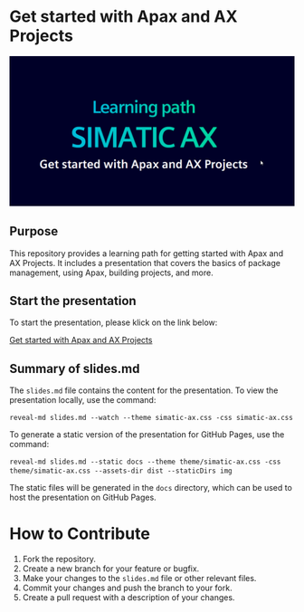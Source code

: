 # Get started with Apax and AX Projects

![](./img/title.png)

## Purpose
This repository provides a learning path for getting started with Apax and AX Projects. It includes a presentation that covers the basics of package management, using Apax, building projects, and more.

## Start the presentation

To start the presentation, please klick on the link below:

[Get started with Apax and AX Projects](https://simatic-ax.github.io/axlp_apax_and_project_creation/#/)

## Summary of slides.md
The `slides.md` file contains the content for the presentation. To view the presentation locally, use the command:
```
reveal-md slides.md --watch --theme simatic-ax.css -css simatic-ax.css
```
To generate a static version of the presentation for GitHub Pages, use the command:
```
reveal-md slides.md --static docs --theme theme/simatic-ax.css -css theme/simatic-ax.css --assets-dir dist --staticDirs img 
```
The static files will be generated in the `docs` directory, which can be used to host the presentation on GitHub Pages.

# How to Contribute
1. Fork the repository.
2. Create a new branch for your feature or bugfix.
3. Make your changes to the `slides.md` file or other relevant files.
4. Commit your changes and push the branch to your fork.
5. Create a pull request with a description of your changes.
